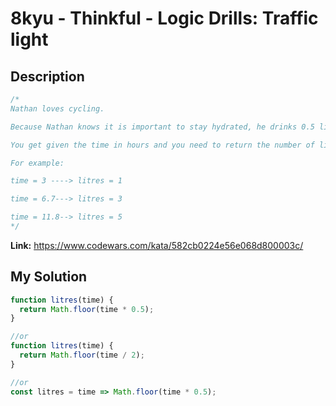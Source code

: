 # 8kyu - Thinkful - Logic Drills: Traffic light


## Description
```js
/*
Nathan loves cycling.

Because Nathan knows it is important to stay hydrated, he drinks 0.5 litres of water per hour of cycling.

You get given the time in hours and you need to return the number of litres Nathan will drink, rounded to the smallest value.

For example:

time = 3 ----> litres = 1

time = 6.7---> litres = 3

time = 11.8--> litres = 5
*/
```

**Link:** https://www.codewars.com/kata/582cb0224e56e068d800003c/

## My Solution

```js
function litres(time) {
  return Math.floor(time * 0.5);
}

//or
function litres(time) {
  return Math.floor(time / 2);
}

//or
const litres = time => Math.floor(time * 0.5);
```
